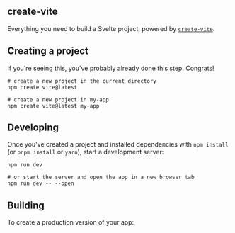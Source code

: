 ## create-vite

Everything you need to build a Svelte project, powered by [`create-vite`](https://github.com/vitejs/vite/tree/main/packages/create-vite).

## Creating a project

If you're seeing this, you've probably already done this step. Congrats!

```bash/zsh
# create a new project in the current directory
npm create vite@latest

# create a new project in my-app
npm create vite@latest my-app
```

## Developing

Once you've created a project and installed dependencies with `npm install` (or `pnpm install` or `yarn`), start a development server:

```bash/zsh
npm run dev

# or start the server and open the app in a new browser tab
npm run dev -- --open
```

## Building

To create a production version of your app: